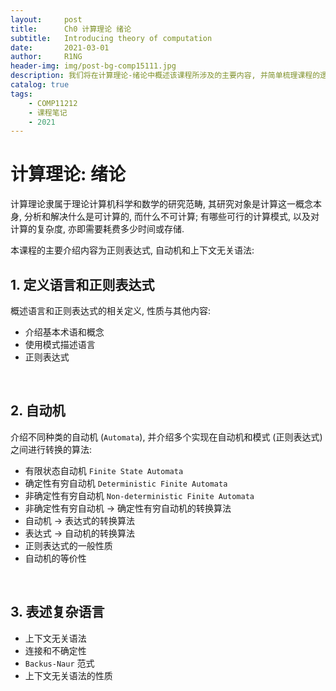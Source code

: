 ```yaml
---
layout:     post
title:      Ch0 计算理论 绪论
subtitle:   Introducing theory of computation
date:       2021-03-01
author:     R1NG
header-img: img/post-bg-comp15111.jpg
description: 我们将在计算理论-绪论中概述该课程所涉及的主要内容, 并简单梳理课程的逻辑结构. 
catalog: true
tags:
    - COMP11212
    - 课程笔记
    - 2021
---
```


# 计算理论: 绪论
计算理论隶属于理论计算机科学和数学的研究范畴, 其研究对象是计算这一概念本身, 分析和解决什么是可计算的, 而什么不可计算; 有哪些可行的计算模式, 以及对计算的复杂度, 亦即需要耗费多少时间或存储. 

本课程的主要介绍内容为正则表达式, 自动机和上下文无关语法:

## 1. 定义语言和正则表达式
概述语言和正则表达式的相关定义, 性质与其他内容:
* 介绍基本术语和概念
* 使用模式描述语言
* 正则表达式

<br>

## 2. 自动机
介绍不同种类的自动机 (`Automata`), 并介绍多个实现在自动机和模式 (正则表达式)之间进行转换的算法:
* 有限状态自动机 `Finite State Automata`
* 确定性有穷自动机 `Deterministic Finite Automata`
* 非确定性有穷自动机 `Non-deterministic Finite Automata`
* 非确定性有穷自动机 $\rightarrow$ 确定性有穷自动机的转换算法 
* 自动机 $\rightarrow$ 表达式的转换算法
* 表达式 $\rightarrow$ 自动机的转换算法
* 正则表达式的一般性质
* 自动机的等价性

<br>

## 3. 表述复杂语言
* 上下文无关语法
* 连接和不确定性
* `Backus-Naur` 范式
* 上下文无关语法的性质